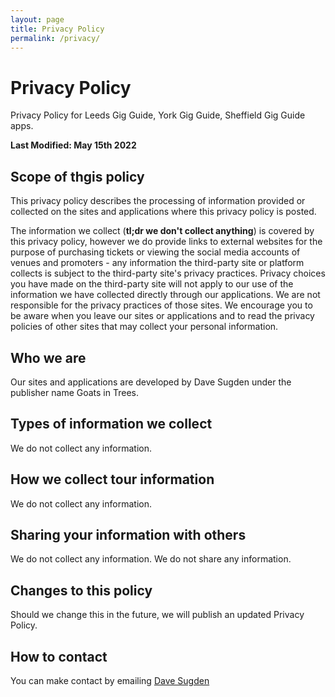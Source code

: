 ```yaml
---
layout: page
title: Privacy Policy
permalink: /privacy/
---
```


# Privacy Policy

Privacy Policy for Leeds Gig Guide, York Gig Guide, Sheffield Gig Guide apps.

**Last Modified: May 15th 2022**

## Scope of thgis policy

This privacy policy describes the processing of information provided or collected on the sites and applications where this privacy policy is posted.

The information we collect (**tl;dr we don't collect anything**) is covered by this privacy policy, however we do provide links to external websites for the purpose of purchasing tickets or viewing the social media accounts of venues and promoters - any information the third-party site or platform collects is subject to the third-party site's privacy practices. Privacy choices you have made on the third-party site will not apply to our use of the information we have collected directly through our applications. We are not responsible for the privacy practices of those sites. We encourage you to be aware when you leave our sites or applications and to read the privacy policies of other sites that may collect your personal information.

## Who we are

Our sites and applications are developed by Dave Sugden under the publisher name Goats in Trees.

## Types of information we collect

We do not collect any information.

## How we collect tour information

We do not collect any information.

## Sharing your information with others

We do not collect any information.  We do not share any information.

## Changes to this policy

Should we change this in the future, we will publish an updated Privacy Policy.

## How to contact

You can make contact by emailing [Dave Sugden](mailto:davelms@gmail.com)
